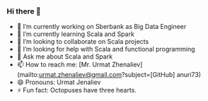 ### Hi there 👋

- 🔭 I’m currently working on Sberbank as Big Data Engineer
- 🌱 I’m currently learning Scala and Spark
- 👯 I’m looking to collaborate on Scala projects
- 🤔 I’m looking for help with Scala and functional programming
- 💬 Ask me about Scala and Spark
- 📫 How to reach me: [Mr. Urmat Zhenaliev](mailto:urmat.zhenaliev@gmail.com?subject=[GitHub] anuri73)
- 😄 Pronouns: Urmat Jenaliev
- ⚡ Fun fact: Octopuses have three hearts.
